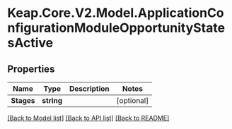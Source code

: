# Keap.Core.V2.Model.ApplicationConfigurationModuleOpportunityStatesActive

## Properties

Name | Type | Description | Notes
------------ | ------------- | ------------- | -------------
**Stages** | **string** |  | [optional] 

[[Back to Model list]](../README.md#documentation-for-models) [[Back to API list]](../README.md#documentation-for-api-endpoints) [[Back to README]](../README.md)


